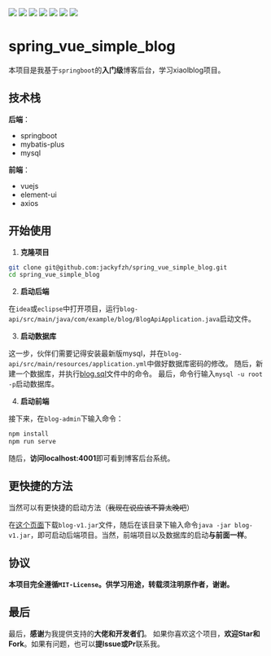 ![](https://img.shields.io/badge/java-15-blue)
![](https://img.shields.io/badge/springboot-2.2.6-green)
![](https://img.shields.io/badge/mysql-8.0.26-orange)
![](https://img.shields.io/badge/mybatis_plus-3.2.0-yellow)
![](https://img.shields.io/badge/vuejs-2-brightgreen)
![](https://img.shields.io/badge/element_ui-2.1-inactive)
![](https://img.shields.io/badge/axios-12-purple)

# spring_vue_simple_blog

本项目是我基于`springboot`的**入门级**博客后台，学习xiaolblog项目。

## 技术栈

**后端**：
- springboot
- mybatis-plus
- mysql

**前端**：
- vuejs
- element-ui
- axios

## 开始使用

1. **克隆项目**

```bash
git clone git@github.com:jackyfzh/spring_vue_simple_blog.git
cd spring_vue_simple_blog
```

2. **启动后端**

在`idea`或`eclipse`中打开项目，运行`blog-api/src/main/java/com/example/blog/BlogApiApplication.java`启动文件。

3. **启动数据库**

这一步，伙伴们需要记得安装最新版mysql，并在`blog-api/src/main/resources/application.yml`中做好数据库密码的修改。
随后，新建一个数据库，并执行[blog.sql](https://github.com/jackyfzh/spring_vue_simple_blog/blob/Version-1.0.0/blog.sql)文件中的命令。
最后，命令行输入`mysql -u root -p`启动数据库。

4. **启动前端**

接下来，在`blog-admin`下输入命令：
```bash
npm install
npm run serve
```
随后，**访问localhost:4001**即可看到博客后台系统。

## 更快捷的方法
当然可以有更快捷的启动方法（~~我现在说应该不算太晚吧~~）

在[这个页面](https://github.com/jackyfzh/spring_vue_simple_blog/releases/tag/Version-1.0.0)下载`blog-v1.jar`文件，随后在该目录下输入命令`java -jar blog-v1.jar`，即可启动后端项目。当然，前端项目以及数据库的启动**与前面一样**。

## 协议

**本项目完全遵循`MIT-License`。供学习用途，转载须注明原作者，谢谢。**

## 最后

最后，**感谢**为我提供支持的**大佬和开发者们**。
如果你喜欢这个项目，**欢迎Star和Fork**。如果有问题，也可以**提Issue或Pr**联系我。
